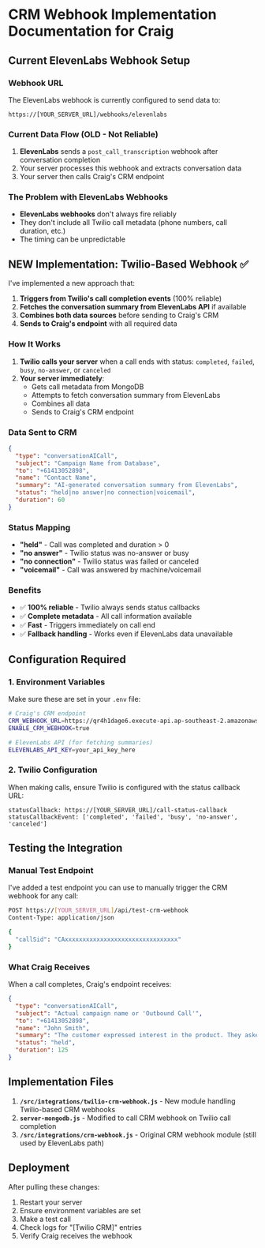 # CRM Webhook Implementation Documentation for Craig

## Current ElevenLabs Webhook Setup

### Webhook URL
The ElevenLabs webhook is currently configured to send data to:
```
https://[YOUR_SERVER_URL]/webhooks/elevenlabs
```

### Current Data Flow (OLD - Not Reliable)
1. **ElevenLabs** sends a `post_call_transcription` webhook after conversation completion
2. Your server processes this webhook and extracts conversation data
3. Your server then calls Craig's CRM endpoint

### The Problem with ElevenLabs Webhooks
- **ElevenLabs webhooks** don't always fire reliably
- They don't include all Twilio call metadata (phone numbers, call duration, etc.)
- The timing can be unpredictable

## NEW Implementation: Twilio-Based Webhook ✅

I've implemented a new approach that:
1. **Triggers from Twilio's call completion events** (100% reliable)
2. **Fetches the conversation summary from ElevenLabs API** if available
3. **Combines both data sources** before sending to Craig's CRM
4. **Sends to Craig's endpoint** with all required data

### How It Works

1. **Twilio calls your server** when a call ends with status: `completed`, `failed`, `busy`, `no-answer`, or `canceled`
2. **Your server immediately**:
   - Gets call metadata from MongoDB
   - Attempts to fetch conversation summary from ElevenLabs
   - Combines all data
   - Sends to Craig's CRM endpoint

### Data Sent to CRM
```json
{
  "type": "conversationAICall",
  "subject": "Campaign Name from Database",
  "to": "+61413052898",
  "name": "Contact Name",
  "summary": "AI-generated conversation summary from ElevenLabs",
  "status": "held|no answer|no connection|voicemail",
  "duration": 60
}
```

### Status Mapping
- **"held"** - Call was completed and duration > 0
- **"no answer"** - Twilio status was no-answer or busy
- **"no connection"** - Twilio status was failed or canceled
- **"voicemail"** - Call was answered by machine/voicemail

### Benefits
- ✅ **100% reliable** - Twilio always sends status callbacks
- ✅ **Complete metadata** - All call information available
- ✅ **Fast** - Triggers immediately on call end
- ✅ **Fallback handling** - Works even if ElevenLabs data unavailable

## Configuration Required

### 1. Environment Variables
Make sure these are set in your `.env` file:
```bash
# Craig's CRM endpoint
CRM_WEBHOOK_URL=https://qr4h1dage6.execute-api.ap-southeast-2.amazonaws.com/crm/calls/webhook/is
ENABLE_CRM_WEBHOOK=true

# ElevenLabs API (for fetching summaries)
ELEVENLABS_API_KEY=your_api_key_here
```

### 2. Twilio Configuration
When making calls, ensure Twilio is configured with the status callback URL:
```
statusCallback: https://[YOUR_SERVER_URL]/call-status-callback
statusCallbackEvent: ['completed', 'failed', 'busy', 'no-answer', 'canceled']
```

## Testing the Integration

### Manual Test Endpoint
I've added a test endpoint you can use to manually trigger the CRM webhook for any call:

```bash
POST https://[YOUR_SERVER_URL]/api/test-crm-webhook
Content-Type: application/json

{
  "callSid": "CAxxxxxxxxxxxxxxxxxxxxxxxxxxxxxxxx"
}
```

### What Craig Receives
When a call completes, Craig's endpoint receives:
```json
{
  "type": "conversationAICall",
  "subject": "Actual campaign name or 'Outbound Call'",
  "to": "+61413052898",
  "name": "John Smith",
  "summary": "The customer expressed interest in the product. They asked about pricing and availability. A follow-up meeting was scheduled for next week.",
  "status": "held",
  "duration": 125
}
```

## Implementation Files

1. **`/src/integrations/twilio-crm-webhook.js`** - New module handling Twilio-based CRM webhooks
2. **`server-mongodb.js`** - Modified to call CRM webhook on Twilio call completion
3. **`/src/integrations/crm-webhook.js`** - Original CRM webhook module (still used by ElevenLabs path)

## Deployment

After pulling these changes:
1. Restart your server
2. Ensure environment variables are set
3. Make a test call
4. Check logs for "[Twilio CRM]" entries
5. Verify Craig receives the webhook